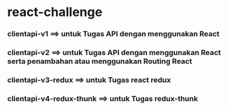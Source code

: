 # react-challenge

<h3>clientapi-v1 ==> untuk Tugas API dengan menggunakan React</h3>
<h3>clientapi-v2 ==> untuk Tugas API dengan menggunakan React serta penambahan atau menggunakan Routing React</h3>
<h3>clientapi-v3-redux ==> untuk Tugas react redux</h3>
<h3>clientapi-v4-redux-thunk ==> untuk Tugas redux-thunk</h3>

